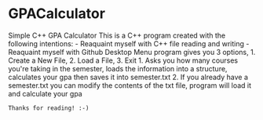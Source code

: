# GPACalculator
 Simple C++ GPA Calculator
 This is a C++ program created with the following intentions:
	- Reaquaint myself with C++ file reading and writing
	- Reaquaint myself with Github Desktop
 Menu program gives you 3 options, 1. Create a New File, 2. Load a File, 3. Exit
	1. Asks you how many courses you're taking in the semester, loads the information into a structure, calculates your gpa then saves it into semester.txt
	2. If you already have a semester.txt you can modify the contents of the txt file, program will load it and calculate your gpa
	
	Thanks for reading! :-)